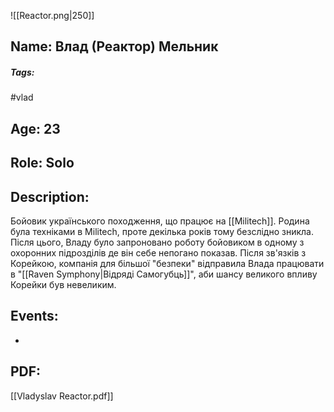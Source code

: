 ![[Reactor.png|250]]
## Name: Влад (Реактор) Мельник
##### Tags: 
#vlad
## Age: 23
## Role: Solo
## Description: 
Бойовик українського походження, що працює на [[Militech]]. Родина була техніками в Militech, проте декілька років тому безслідно зникла. Після цього, Владу було запроновано роботу бойовиком в одному з охоронних підрозділів де він себе непогано показав. Після зв'язків з Корейкою, компанія для більшої "безпеки" відправила Влада працювати в "[[Raven Symphony|Відряді Самогубць]]", аби шансу великого впливу Корейки був невеликим.
## Events:
- 
## PDF:
[[Vladyslav Reactor.pdf]]